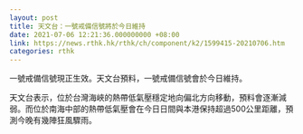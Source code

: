 ```yaml
---
layout: post
title: 天文台：一號戒備信號將於今日維持
date: 2021-07-06 12:21:36.000000000 +08:00
link: https://news.rthk.hk/rthk/ch/component/k2/1599415-20210706.htm
categories: rthk
---
```


一號戒備信號現正生效。天文台預料，一號戒備信號會於今日維持。

天文台表示，位於台灣海峽的熱帶低氣壓穩定地向偏北方向移動，預料會逐漸減弱。而位於南海中部的熱帶低氣壓會在今日日間與本港保持超過500公里距離，預測今晚有幾陣狂風驟雨。
